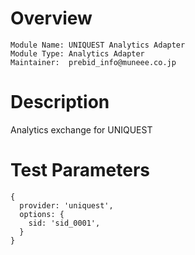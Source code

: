 # Overview

```
Module Name: UNIQUEST Analytics Adapter
Module Type: Analytics Adapter
Maintainer:  prebid_info@muneee.co.jp
```

# Description

Analytics exchange for UNIQUEST

# Test Parameters

```
{
  provider: 'uniquest',
  options: {
    sid: 'sid_0001',
  }
}
```
